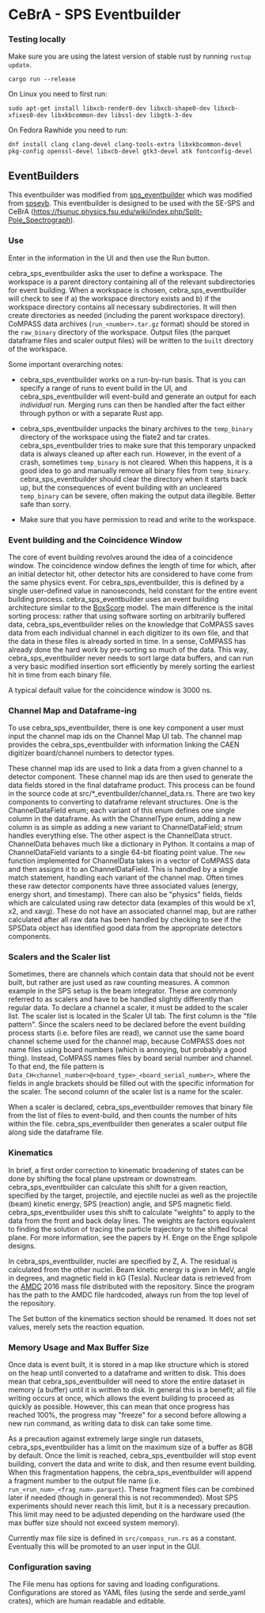 # CeBrA - SPS Eventbuilder

### Testing locally

Make sure you are using the latest version of stable rust by running `rustup update`.

`cargo run --release`

On Linux you need to first run:

`sudo apt-get install libxcb-render0-dev libxcb-shape0-dev libxcb-xfixes0-dev libxkbcommon-dev libssl-dev libgtk-3-dev`

On Fedora Rawhide you need to run:

`dnf install clang clang-devel clang-tools-extra libxkbcommon-devel pkg-config openssl-devel libxcb-devel gtk3-devel atk fontconfig-devel`


## EventBuilders

This eventbuilder was modified from [sps_eventbuilder](https://github.com/alconley/sps_eventbuilder) which was modified from [spsevb](https://github.com/gwm17/spsevb). This eventbuilder is designed to be used with the SE-SPS and CeBrA (https://fsunuc.physics.fsu.edu/wiki/index.php/Split-Pole_Spectrograph).

### Use

Enter in the information in the UI and then use the Run button.

cebra_sps_eventbuilder asks the user to define a workspace. The workspace is a parent directory containing all of the relevant subdirectories for event building. When a workspace is chosen, cebra_sps_eventbuilder will check to see if a) the workspace directory exists and b) if the workspace directory contains all necessary subdirectories. It will then create directories as needed (including the parent workspace directory). CoMPASS data archives (`run_<number>.tar.gz` format) should be stored in the `raw_binary` directory of the workspace. Output files (the parquet dataframe files and scaler output files) will be written to the `built` directory of the workspace.

Some important overarching notes:

- cebra_sps_eventbuilder works on a run-by-run basis. That is you can specify a range of runs to event build in the UI, and cebra_sps_eventbuilder will event-build and generate an output for each *individual* run. Merging runs can then be handled after the fact either through python or with a separate Rust app.

- cebra_sps_eventbuilder unpacks the binary archives to the `temp_binary` directory of the workspace using the flate2 and tar crates. cebra_sps_eventbuilder tries to make sure that this temporary unpacked data is always cleaned up after each run. However, in the event of a crash, sometimes `temp_binary` is not cleared. When this happens, it is a good idea to go and manually remove all binary files from `temp_binary`. cebra_sps_eventbuilder should clear the directory when it starts back up, but the consequences of event building with an uncleared `temp_binary` can be severe, often making the output data illegible. Better safe than sorry.

- Make sure that you have permission to read and write to the workspace.

### Event building and the Coincidence Window

The core of event building revolves around the idea of a coincidence window. The coincidence window defines the length of time for which, after an initial detector hit, other detector hits are considered to have come from the same physics event. For cebra_sps_eventbuilder, this is defined by a single user-defined value in nanoseconds, held constant for the entire event building process. cebra_sps_eventbuilder uses an event building architecture similar to the [BoxScore](https://www.sciencedirect.com/science/article/abs/pii/S0168900222001954) model. The main difference is the inital sorting process: rather that using software sorting on arbitrarily buffered data, cebra_sps_eventbuilder relies on the knowledge that CoMPASS saves data from each individual channel in each digitizer to its own file, and that the data in these files is already sorted in time. In a sense, CoMPASS has already done the hard work by pre-sorting so much of the data. This way, cebra_sps_eventbuilder never needs to sort large data buffers, and can run a very basic modified insertion sort efficiently by merely sorting the earliest hit in time from each binary file.

A typical default value for the coincidence window is 3000 ns.

### Channel Map and Dataframe-ing

To use cebra_sps_eventbuilder, there is one key component a user must input the channel map ids on the Channel Map UI tab. The channel map provides the cebra_sps_eventbuilder with information linking the CAEN digitizer board/channel numbers to detector types. 

These channel map ids are used to link a data from a given channel to a detector component. These channel map ids are then used to generate the data fields stored in the final dataframe product. This process can be found in the source code at src/*_eventbuilder/channel_data.rs. There are two key components to converting to dataframe relevant structures. One is the ChannelDataField enum; each variant of this enum defines one single column in the dataframe. As with the ChannelType enum, adding a new column is as simple as adding a new variant to ChannelDataField; strum handles everything else. The other aspect is the ChannelData struct. ChannelData behaves much like a dictionary in Python. It contains a map of ChannelDataField variants to a single 64-bit floating point value. The `new` function implemented for ChannelData takes in a vector of CoMPASS data and then assigns it to an ChannelDataField. This is handled by a single match statement, handling each variant of the channel map. Often times these raw detector components have three associated values (energy, energy short, and timestamp). There can also be "physics" fields, fields which are calculated using raw detector data (examples of this would be x1, x2, and xavg). These do not have an associated channel map, but are rather calculated after all raw data has been handled by checking to see if the SPSData object has identified good data from the appropriate detectors components.

### Scalers and the Scaler list

Sometimes, there are channels which contain data that should not be event built, but rather are just used as raw counting measures. A common example in the SPS setup is the beam integrator. These are commonly referred to as scalers and have to be handled slightly differently than regular data. To declare a channel a scaler, it must be added to the scaler list. The scaler list is located in the Scaler UI tab. The first column is the "file pattern". Since the scalers need to be declared before the event building process starts (i.e. before files are read), we cannot use the same board channel scheme used for the channel map, because CoMPASS does not name files using board numbers (which is annoying, but probably a good thing). Instead, CoMPASS names files by board serial number and channel. To that end, the file pattern is `Data_CH<channel_number>@<board_type>_<board_serial_number>`, where the fields in angle brackets should be filled out with the specific information for the scaler. The second column of the scaler list is a name for the scaler.

When a scaler is declared, cebra_sps_eventbuilder removes that binary file from the list of files to event-build, and then counts the number of hits within the file. cebra_sps_eventbuilder then generates a scaler output file along side the dataframe file.

### Kinematics

In brief, a first order correction to kinematic broadening of states can be done by shifting the focal plane upstream or downstream. cebra_sps_eventbuilder can calculate this shift for a given reaction, specified by the target, projectile, and ejectile nuclei as well as the projectile (beam) kinetic energy, SPS (reaction) angle, and SPS magnetic field. cebra_sps_eventbuilder uses this shift to calculate "weights" to apply to the data from the front and back delay lines. The weights are factors equivalent to finding the solution of tracing the particle trajectory to the shifted focal plane. For more information, see the papers by H. Enge on the Enge splipole designs.

In cebra_sps_eventbuilder, nuclei are specified by Z, A. The residual is calculated from the other nuclei. Beam kinetic energy is given in MeV, angle in degrees, and magnetic field in kG (Tesla). Nuclear data is retrieved from the [AMDC](https://www-nds.iaea.org/amdc/) 2016 mass file distributed with the repository. Since the program has the path to the AMDC file hardcoded, always run from the top level of the repository.

The Set button of the kinematics section should be renamed. It does not set values, merely sets the reaction equation.

### Memory Usage and Max Buffer Size

Once data is event built, it is stored in a map like structure which is stored on the heap until converted to a dataframe and written to disk. This does mean that cebra_sps_eventbuilder will need to store the entire dataset in memory (a buffer) until it is written to disk. In general this is a benefit; all file writing occurs at once, which allows the event building to proceed as quickly as possible. However, this can mean that once progress has reached 100%, the progress may "freeze" for a second before allowing a new run command, as writing data to disk can take some time.

As a precaution against extremely large single run datasets, cebra_sps_eventbuilder has a limit on the maximum size of a buffer as 8GB by default. Once the limit is reached, cebra_sps_eventbuilder will stop event building, convert the data and write to disk, and then resume event building. When this fragmentation happens, the cebra_sps_eventbuilder will append a fragment number to the output file name (i.e. `run_<run_num>_<frag_num>.parquet`). These fragment files can be combined later if needed (though in general this is not recommended). Most SPS experiments should never reach this limit, but it is a necessary precaution. This limit may need to be adjusted depending on the hardware used (the max buffer size should not exceed system memory).

Currently max file size is defined in `src/compass_run.rs` as a constant. Eventually this will be promoted to an user input in the GUI.

### Configuration saving

The File menu has options for saving and loading configurations. Configurations are stored as YAML files (using the serde and serde_yaml crates), which are human readable and editable.
